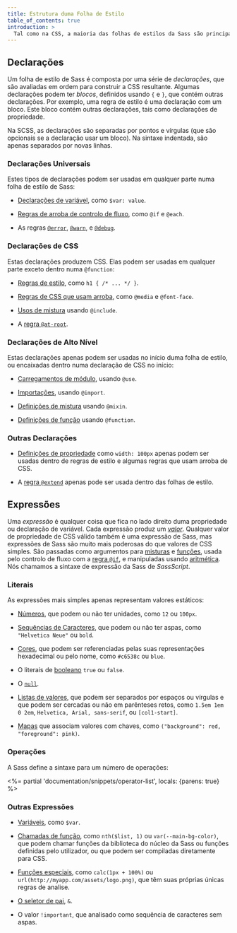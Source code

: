 ```yaml
---
title: Estrutura duma Folha de Estilo
table_of_contents: true
introduction: >
  Tal como na CSS, a maioria das folhas de estilos da Sass são principalmente compostas por regras de estilo que contém declarações de propriedade. Mas as folhas de estilos de Sass têm muito mais funcionalidades que podem existir junto destes.
---
```


<span id="statements"></span>
## Declarações

Um folha de estilo de Sass é composta por uma série de *declarações*, que são avaliadas em ordem para construir a CSS resultante. Algumas declarações podem ter *blocos*, definidos usando `{` e `}`, que contém outras declarações. Por exemplo, uma regra de estilo é uma declaração com um bloco. Este bloco contém outras declarações, tais como declarações de propriedade.

Na SCSS, as declarações são separadas por pontos e vírgulas (que são opcionais se a declaração usar um bloco). Na sintaxe indentada, são apenas separados por novas linhas.

<span id="universal-statements"></span>
### Declarações Universais

Estes tipos de declarações podem ser usadas em qualquer parte numa folha de estilo de Sass:

* [Declarações de variável](../variables), como `$var: value`.

* [Regras de arroba de controlo de fluxo](../at-rules/control), como `@if` e `@each`.

* As regras [`@error`](../at-rules/error), [`@warn`](../at-rules/warn), e [`@debug`](../at-rules/debug).

<span id="css-statements"></span>
### Declarações de CSS

Estas declarações produzem CSS. Elas podem ser usadas em qualquer parte exceto dentro numa `@function`:

* [Regras de estilo](../style-rules), como `h1 { /* ... */ }`.

* [Regras de CSS que usam arroba](../at-rules/css), como `@media` e `@font-face`.

* [Usos de mistura](../at-rules/mixin) usando `@include`.

* A [regra `@at-root`](../at-rules/at-root).

<span id="top-level-statements"></span>
### Declarações de Alto Nível

Estas declarações apenas podem ser usadas no início duma folha de estilo, ou encaixadas dentro numa declaração de CSS no início:

* [Carregamentos de módulo](../at-rules/use), usando `@use`.

* [Importações](../at-rules/import), usando `@import`.

* [Definições de mistura](../at-rules/mixin) usando `@mixin`.

* [Definições de função](../at-rules/function) usando `@function`.

<span id="other-statements"></span>
### Outras Declarações

* [Definições de propriedade](../style-rules/declarations) como `width: 100px` apenas podem ser usadas dentro de regras de estilo e algumas regras que usam arroba de CSS.

* A [regra `@extend`](../at-rules/extend) apenas pode ser usada dentro das folhas de estilo.

<span id="expressions"></span>
## Expressões

Uma *expressão* é qualquer coisa que fica no lado direito duma propriedade ou declaração de variável. Cada expressão produz um *[valor][value]*. Qualquer valor de propriedade de CSS válido também é uma expressão de Sass, mas expressões de Sass são muito mais poderosas do que valores de CSS simples. São passadas como argumentos para [misturas][mixins] e [funções][functions], usada pelo controlo de fluxo com a [regra `@if`][`@if` rule], e manipuladas usando [aritmética][arithmetic]. Nós chamamos a sintaxe de expressão da Sass de *SassScript*.

[value]: ../values
[mixins]: ../at-rules/mixin
[functions]: ../at-rules/function
[`@if` rule]: ../at-rules/control/if
[arithmetic]: ../operators/numeric

<span id="literals"></span>
### Literais

As expressões mais simples apenas representam valores estáticos:

* [Números](../values/numbers), que podem ou não ter unidades, como `12` ou `100px`.

* [Sequências de Caracteres](../values/strings), que podem ou não ter aspas, como `"Helvetica Neue"` ou `bold`.

* [Cores](../values/colors), que podem ser referenciadas pelas suas representações hexadecimal ou pelo nome, como `#c6538c` ou `blue`.

* O literais de [booleano](../values/booleans) `true` ou `false`.

* O [`null`](../values/null).

* [Listas de valores](../values/lists), que podem ser separados por espaços ou vírgulas e que podem ser cercadas ou não em parênteses retos, como `1.5em 1em 0 2em`, `Helvetica, Arial, sans-serif`, ou `[col1-start]`.

* [Mapas](../values/maps) que associam valores com chaves, como `("background": red, "foreground": pink)`.

<span id="operations"></span>
### Operações

A Sass define a sintaxe para um número de operações:

<%= partial 'documentation/snippets/operator-list', locals: {parens: true} %>

<span id="other-expressions"></span>
### Outras Expressões

* [Variáveis](../variables), como `$var`.

* [Chamadas de função](../at-rules/function), como `nth($list, 1)` ou `var(--main-bg-color)`, que podem chamar funções da biblioteca do núcleo da Sass ou funções definidas pelo utilizador, ou que podem ser compiladas diretamente para CSS.

* [Funções especiais](special-functions), como `calc(1px + 100%)` ou `url(http://myapp.com/assets/logo.png)`, que têm suas próprias únicas regras de analise.

* [O seletor de pai](../style-rules/parent-selector), `&`.

* O valor `!important`, que analisado como sequência de caracteres sem aspas.
